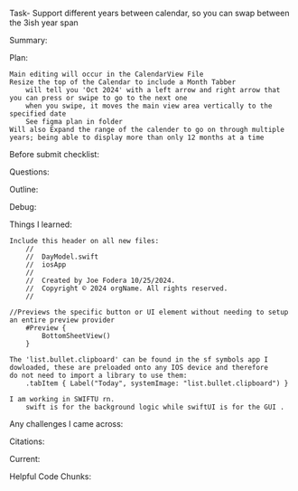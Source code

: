 
Task- 	Support different years between calendar, so you can swap between the 3ish year span 



Summary: 




Plan: 

	Main editing will occur in the CalendarView File 
	Resize the top of the Calendar to include a Month Tabber 
		will tell you 'Oct 2024' with a left arrow and right arrow that you can press or swipe to go to the next one 
		when you swipe, it moves the main view area vertically to the specified date 
		See figma plan in folder 
	Will also Expand the range of the calender to go on through multiple years; being able to display more than only 12 months at a time 
	




Before submit checklist: 



Questions: 



Outline: 



Debug: 



Things I learned: 

	Include this header on all new files: 
		//
		//  DayModel.swift
		//  iosApp
		//
		//  Created by Joe Fodera 10/25/2024.
		//  Copyright © 2024 orgName. All rights reserved.
		//

	//Previews the specific button or UI element without needing to setup an entire preview provider
		#Preview {
			BottomSheetView()
		}

	The 'list.bullet.clipboard' can be found in the sf symbols app I dowloaded, these are preloaded onto any IOS device and therefore
	do not need to import a library to use them: 
		.tabItem { Label("Today", systemImage: "list.bullet.clipboard") }
		
	I am working in SWIFTU rn. 
		swift is for the background logic while swiftUI is for the GUI . 


Any challenges I came across: 

Citations:




Current:


Helpful Code Chunks: 



